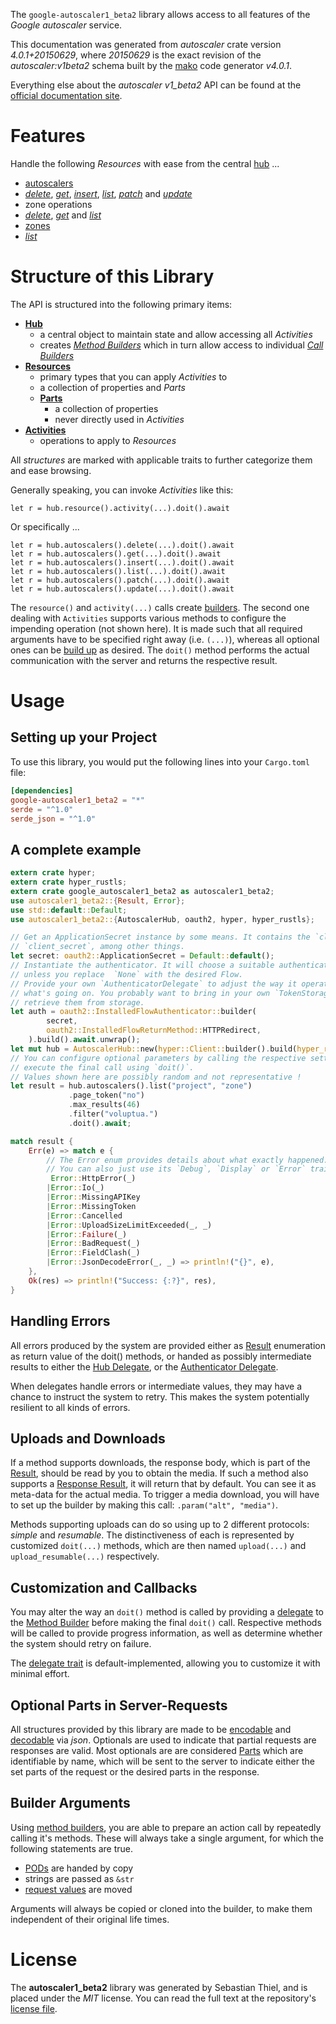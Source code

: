 <!---
DO NOT EDIT !
This file was generated automatically from 'src/generator/templates/api/README.md.mako'
DO NOT EDIT !
-->
The `google-autoscaler1_beta2` library allows access to all features of the *Google autoscaler* service.

This documentation was generated from *autoscaler* crate version *4.0.1+20150629*, where *20150629* is the exact revision of the *autoscaler:v1beta2* schema built by the [mako](http://www.makotemplates.org/) code generator *v4.0.1*.

Everything else about the *autoscaler* *v1_beta2* API can be found at the
[official documentation site](http://developers.google.com/compute/docs/autoscaler).
# Features

Handle the following *Resources* with ease from the central [hub](https://docs.rs/google-autoscaler1_beta2/4.0.1+20150629/google_autoscaler1_beta2/AutoscalerHub) ... 

* [autoscalers](https://docs.rs/google-autoscaler1_beta2/4.0.1+20150629/google_autoscaler1_beta2/api::Autoscaler)
 * [*delete*](https://docs.rs/google-autoscaler1_beta2/4.0.1+20150629/google_autoscaler1_beta2/api::AutoscalerDeleteCall), [*get*](https://docs.rs/google-autoscaler1_beta2/4.0.1+20150629/google_autoscaler1_beta2/api::AutoscalerGetCall), [*insert*](https://docs.rs/google-autoscaler1_beta2/4.0.1+20150629/google_autoscaler1_beta2/api::AutoscalerInsertCall), [*list*](https://docs.rs/google-autoscaler1_beta2/4.0.1+20150629/google_autoscaler1_beta2/api::AutoscalerListCall), [*patch*](https://docs.rs/google-autoscaler1_beta2/4.0.1+20150629/google_autoscaler1_beta2/api::AutoscalerPatchCall) and [*update*](https://docs.rs/google-autoscaler1_beta2/4.0.1+20150629/google_autoscaler1_beta2/api::AutoscalerUpdateCall)
* zone operations
 * [*delete*](https://docs.rs/google-autoscaler1_beta2/4.0.1+20150629/google_autoscaler1_beta2/api::ZoneOperationDeleteCall), [*get*](https://docs.rs/google-autoscaler1_beta2/4.0.1+20150629/google_autoscaler1_beta2/api::ZoneOperationGetCall) and [*list*](https://docs.rs/google-autoscaler1_beta2/4.0.1+20150629/google_autoscaler1_beta2/api::ZoneOperationListCall)
* [zones](https://docs.rs/google-autoscaler1_beta2/4.0.1+20150629/google_autoscaler1_beta2/api::Zone)
 * [*list*](https://docs.rs/google-autoscaler1_beta2/4.0.1+20150629/google_autoscaler1_beta2/api::ZoneListCall)




# Structure of this Library

The API is structured into the following primary items:

* **[Hub](https://docs.rs/google-autoscaler1_beta2/4.0.1+20150629/google_autoscaler1_beta2/AutoscalerHub)**
    * a central object to maintain state and allow accessing all *Activities*
    * creates [*Method Builders*](https://docs.rs/google-autoscaler1_beta2/4.0.1+20150629/google_autoscaler1_beta2/client::MethodsBuilder) which in turn
      allow access to individual [*Call Builders*](https://docs.rs/google-autoscaler1_beta2/4.0.1+20150629/google_autoscaler1_beta2/client::CallBuilder)
* **[Resources](https://docs.rs/google-autoscaler1_beta2/4.0.1+20150629/google_autoscaler1_beta2/client::Resource)**
    * primary types that you can apply *Activities* to
    * a collection of properties and *Parts*
    * **[Parts](https://docs.rs/google-autoscaler1_beta2/4.0.1+20150629/google_autoscaler1_beta2/client::Part)**
        * a collection of properties
        * never directly used in *Activities*
* **[Activities](https://docs.rs/google-autoscaler1_beta2/4.0.1+20150629/google_autoscaler1_beta2/client::CallBuilder)**
    * operations to apply to *Resources*

All *structures* are marked with applicable traits to further categorize them and ease browsing.

Generally speaking, you can invoke *Activities* like this:

```Rust,ignore
let r = hub.resource().activity(...).doit().await
```

Or specifically ...

```ignore
let r = hub.autoscalers().delete(...).doit().await
let r = hub.autoscalers().get(...).doit().await
let r = hub.autoscalers().insert(...).doit().await
let r = hub.autoscalers().list(...).doit().await
let r = hub.autoscalers().patch(...).doit().await
let r = hub.autoscalers().update(...).doit().await
```

The `resource()` and `activity(...)` calls create [builders][builder-pattern]. The second one dealing with `Activities` 
supports various methods to configure the impending operation (not shown here). It is made such that all required arguments have to be 
specified right away (i.e. `(...)`), whereas all optional ones can be [build up][builder-pattern] as desired.
The `doit()` method performs the actual communication with the server and returns the respective result.

# Usage

## Setting up your Project

To use this library, you would put the following lines into your `Cargo.toml` file:

```toml
[dependencies]
google-autoscaler1_beta2 = "*"
serde = "^1.0"
serde_json = "^1.0"
```

## A complete example

```Rust
extern crate hyper;
extern crate hyper_rustls;
extern crate google_autoscaler1_beta2 as autoscaler1_beta2;
use autoscaler1_beta2::{Result, Error};
use std::default::Default;
use autoscaler1_beta2::{AutoscalerHub, oauth2, hyper, hyper_rustls};

// Get an ApplicationSecret instance by some means. It contains the `client_id` and 
// `client_secret`, among other things.
let secret: oauth2::ApplicationSecret = Default::default();
// Instantiate the authenticator. It will choose a suitable authentication flow for you, 
// unless you replace  `None` with the desired Flow.
// Provide your own `AuthenticatorDelegate` to adjust the way it operates and get feedback about 
// what's going on. You probably want to bring in your own `TokenStorage` to persist tokens and
// retrieve them from storage.
let auth = oauth2::InstalledFlowAuthenticator::builder(
        secret,
        oauth2::InstalledFlowReturnMethod::HTTPRedirect,
    ).build().await.unwrap();
let mut hub = AutoscalerHub::new(hyper::Client::builder().build(hyper_rustls::HttpsConnectorBuilder::new().with_native_roots().https_or_http().enable_http1().enable_http2().build()), auth);
// You can configure optional parameters by calling the respective setters at will, and
// execute the final call using `doit()`.
// Values shown here are possibly random and not representative !
let result = hub.autoscalers().list("project", "zone")
             .page_token("no")
             .max_results(46)
             .filter("voluptua.")
             .doit().await;

match result {
    Err(e) => match e {
        // The Error enum provides details about what exactly happened.
        // You can also just use its `Debug`, `Display` or `Error` traits
         Error::HttpError(_)
        |Error::Io(_)
        |Error::MissingAPIKey
        |Error::MissingToken
        |Error::Cancelled
        |Error::UploadSizeLimitExceeded(_, _)
        |Error::Failure(_)
        |Error::BadRequest(_)
        |Error::FieldClash(_)
        |Error::JsonDecodeError(_, _) => println!("{}", e),
    },
    Ok(res) => println!("Success: {:?}", res),
}

```
## Handling Errors

All errors produced by the system are provided either as [Result](https://docs.rs/google-autoscaler1_beta2/4.0.1+20150629/google_autoscaler1_beta2/client::Result) enumeration as return value of
the doit() methods, or handed as possibly intermediate results to either the 
[Hub Delegate](https://docs.rs/google-autoscaler1_beta2/4.0.1+20150629/google_autoscaler1_beta2/client::Delegate), or the [Authenticator Delegate](https://docs.rs/yup-oauth2/*/yup_oauth2/trait.AuthenticatorDelegate.html).

When delegates handle errors or intermediate values, they may have a chance to instruct the system to retry. This 
makes the system potentially resilient to all kinds of errors.

## Uploads and Downloads
If a method supports downloads, the response body, which is part of the [Result](https://docs.rs/google-autoscaler1_beta2/4.0.1+20150629/google_autoscaler1_beta2/client::Result), should be
read by you to obtain the media.
If such a method also supports a [Response Result](https://docs.rs/google-autoscaler1_beta2/4.0.1+20150629/google_autoscaler1_beta2/client::ResponseResult), it will return that by default.
You can see it as meta-data for the actual media. To trigger a media download, you will have to set up the builder by making
this call: `.param("alt", "media")`.

Methods supporting uploads can do so using up to 2 different protocols: 
*simple* and *resumable*. The distinctiveness of each is represented by customized 
`doit(...)` methods, which are then named `upload(...)` and `upload_resumable(...)` respectively.

## Customization and Callbacks

You may alter the way an `doit()` method is called by providing a [delegate](https://docs.rs/google-autoscaler1_beta2/4.0.1+20150629/google_autoscaler1_beta2/client::Delegate) to the 
[Method Builder](https://docs.rs/google-autoscaler1_beta2/4.0.1+20150629/google_autoscaler1_beta2/client::CallBuilder) before making the final `doit()` call. 
Respective methods will be called to provide progress information, as well as determine whether the system should 
retry on failure.

The [delegate trait](https://docs.rs/google-autoscaler1_beta2/4.0.1+20150629/google_autoscaler1_beta2/client::Delegate) is default-implemented, allowing you to customize it with minimal effort.

## Optional Parts in Server-Requests

All structures provided by this library are made to be [encodable](https://docs.rs/google-autoscaler1_beta2/4.0.1+20150629/google_autoscaler1_beta2/client::RequestValue) and 
[decodable](https://docs.rs/google-autoscaler1_beta2/4.0.1+20150629/google_autoscaler1_beta2/client::ResponseResult) via *json*. Optionals are used to indicate that partial requests are responses 
are valid.
Most optionals are are considered [Parts](https://docs.rs/google-autoscaler1_beta2/4.0.1+20150629/google_autoscaler1_beta2/client::Part) which are identifiable by name, which will be sent to 
the server to indicate either the set parts of the request or the desired parts in the response.

## Builder Arguments

Using [method builders](https://docs.rs/google-autoscaler1_beta2/4.0.1+20150629/google_autoscaler1_beta2/client::CallBuilder), you are able to prepare an action call by repeatedly calling it's methods.
These will always take a single argument, for which the following statements are true.

* [PODs][wiki-pod] are handed by copy
* strings are passed as `&str`
* [request values](https://docs.rs/google-autoscaler1_beta2/4.0.1+20150629/google_autoscaler1_beta2/client::RequestValue) are moved

Arguments will always be copied or cloned into the builder, to make them independent of their original life times.

[wiki-pod]: http://en.wikipedia.org/wiki/Plain_old_data_structure
[builder-pattern]: http://en.wikipedia.org/wiki/Builder_pattern
[google-go-api]: https://github.com/google/google-api-go-client

# License
The **autoscaler1_beta2** library was generated by Sebastian Thiel, and is placed 
under the *MIT* license.
You can read the full text at the repository's [license file][repo-license].

[repo-license]: https://github.com/Byron/google-apis-rsblob/main/LICENSE.md

